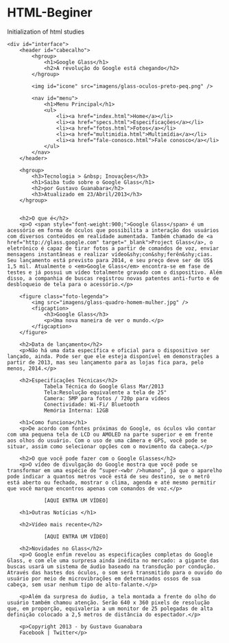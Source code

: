 # HTML-Beginer
Initialization of html studies

<!DOCTYPE html>
<html lang="pt-br">
<head>
    <meta charset="utf-8" />
    <title>Tudo sobre Google Glass</title>
	<link rel="stylesheet" type="text/css" href="css/estilo.css"/>
</head>
<body>

	<div id="interface">
		<header id="cabecalho">
			<hgroup>
				<h1>Google Glass</h1>
				<h2>A revolução do Google está chegando</h2>
			</hgroup>

			<img id="icone" src="imagens/glass-oculos-preto-peq.png" />

			<nav id="menu">
				<h1>Menu Principal</h1>
				<ul>
					<li><a href="index.html">Home</a></li>
					<li><a href="specs.html">Especificações</a></li>
					<li><a href="fotos.html">Fotos</a></li>
					<li><a href="multimidia.html">Multimídia</a></li>
					<li><a href="fale-conosco.html">Fale conosco</a></li>
				</ul>
			</nav>
		</header>

		<hgroup>
			<h3>Tecnologia > &nbsp; Inovações</h3>
			<h1>Saiba tudo sobre o Google Glass</h1>
			<h2>por Gustavo Guanabara</h2>
			<h3>Atualizado em 23/Abril/2013</h3>
		</hgroup>


		<h2>O que é</h2> 
		<p>O <span style="font-weight:900;">Google Glass</span> é um acessório em forma de óculos que possibilita a interação dos usuários com diversos conteúdos em realidade aumentada. Também chamado de <a href="http://glass.google.com" target="_blank">Project Glass</a>, o eletrônico é capaz de tirar fotos a partir de comandos de voz, enviar mensagens instantâneas e realizar vídeo&shy;con&shy;ferên&shy;cias. Seu lançamento está previsto para 2014, e seu preço deve ser de US$ 1,5 mil. Atualmente o <em>Google Glass</em> encontra-se em fase de testes e já possui um vídeo totalmente gravado com o dispositivo. Além disso, a companhia de buscas registrou novas patentes anti-furto e de desbloqueio de tela para o acessório.</p>
		
		<figure class="foto-legenda">
			<img src="imagens/glass-quadro-homem-mulher.jpg" />
			<figcaption>
				<h3>Google Glass</h3>
				<p>Uma nova maneira de ver o mundo.</p>
			</figcaption>
		</figure>
		
		<h2>Data de lançamento</h2>
		<p>Não há uma data específica e oficial para o dispositivo ser lançado, ainda. Pode ser que ele esteja disponível em demonstrações a partir de 2013, mas seu lançamento para as lojas fica para, pelo menos, 2014.</p> 
		
		<h2>Especificações Técnicas</h2>
				Tabela Técnica do Google Glass Mar/2013
				Tela:Resolução equivalente a tela de 25"
				Camera: 5MP para fotos / 720p para vídeos 
				Conectividade: Wi-Fi/ Bluetooth 
				Memória Interna: 12GB 
				
		<h1>Como funciona</h1> 
		<p>De acordo com fontes próximas do Google, os óculos vão contar com uma pequena tela de LCD ou AMOLED na parte superior e em frente aos olhos do usuário. Com o uso de uma câmera e GPS, você pode se situar, assim como selecionar opções com o movimento da cabeça.</p>
				
		<h2>O que você pode fazer com o Google Glasses</h2> 
		<p>O vídeo de divulgação do Google mostra que você pode se transformar em uma espécie de “super-<wbr />humano”, já que o aparelho pode indicar a quantos metros você está de seu destino, se o metrô está aberto ou fechado, mostrar o clima, agenda e até mesmo permitir que você marque encontros apenas com comandos de voz.</p>
				
				[AQUI ENTRA UM VÍDEO] 
				
		<h1>Outras Notícias </h1>

		<h2>Vídeo mais recente</h2>
				
				[AQUI ENTRA UM VÍDEO] 
				
		<h2>Novidades no Glass</h2>
		<p>O Google enfim revelou as especificações completas do Google Glass, e com ele uma surpresa ainda inédita no mercado: a gigante das buscas usará um sistema de áudio baseado na transdução por condução. Através das hastes dos óculos, o som será transmitido para o ouvido do usuário por meio de microvibrações em determinados ossos de sua cabeça, sem usar nenhum tipo de alto-falante.</p> 
		
		<p>Além da surpresa do áudio, a tela montada a frente do olho do usuário também chamou atenção. Serão 640 x 360 pixels de resolução que, em proporção, equivaleria a um monitor de 25 polegadas de alta definição colocado a 2,5 metros de distância do espectador.</p>
		
		<p>Copyright 2013 - by Gustavo Guanabara
		Facebook | Twitter</p>
</div>
	
</body>
</html>

